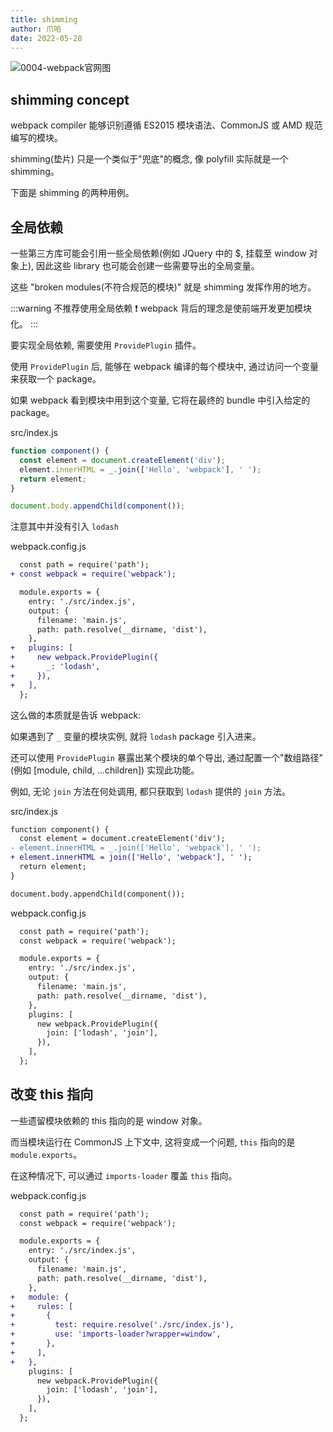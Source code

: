 ```yaml
---
title: shimming
author: 爪哈
date: 2022-05-28
---
```


![0004-webpack官网图](https://cdn.jsdelivr.net/gh/lemonnuu/PicGoPictureBed/markdown/webpack/0004-webpack官网图.png)

## shimming concept

webpack compiler 能够识别遵循 ES2015 模块语法、CommonJS 或 AMD 规范编写的模块。

shimming(垫片) 只是一个类似于"兜底"的概念, 像 polyfill 实际就是一个 shimming。

下面是 shimming 的两种用例。

## 全局依赖

一些第三方库可能会引用一些全局依赖(例如 JQuery 中的 $, 挂载至 window 对象上), 因此这些 library 也可能会创建一些需要导出的全局变量。

这些 "broken modules(不符合规范的模块)" 就是 shimming 发挥作用的地方。

:::warning
不推荐使用全局依赖 :heavy_exclamation_mark: webpack 背后的理念是使前端开发更加模块化。
:::

要实现全局依赖, 需要使用 `ProvidePlugin` 插件。

使用 `ProvidePlugin` 后, 能够在 webpack 编译的每个模块中, 通过访问一个变量来获取一个 package。

如果 webpack 看到模块中用到这个变量, 它将在最终的 bundle 中引入给定的 package。

src/index.js

```js
function component() {
  const element = document.createElement('div');
  element.innerHTML = _.join(['Hello', 'webpack'], ' ');
  return element;
}

document.body.appendChild(component());
```

注意其中并没有引入 `lodash`

webpack.config.js

```diff
  const path = require('path');
+ const webpack = require('webpack');

  module.exports = {
    entry: './src/index.js',
    output: {
      filename: 'main.js',
      path: path.resolve(__dirname, 'dist'),
    },
+   plugins: [
+     new webpack.ProvidePlugin({
+       _: 'lodash',
+     }),
+   ],
  };
```

这么做的本质就是告诉 webpack:

如果遇到了 `_` 变量的模块实例, 就将 `lodash` package 引入进来。

还可以使用 `ProvidePlugin` 暴露出某个模块的单个导出, 通过配置一个"数组路径"(例如 [module, child, ...children]) 实现此功能。

例如, 无论 `join` 方法在何处调用, 都只获取到 `lodash` 提供的 `join` 方法。

src/index.js

```diff
function component() {
  const element = document.createElement('div');
- element.innerHTML = _.join(['Hello', 'webpack'], ' ');
+ element.innerHTML = join(['Hello', 'webpack'], ' ');
  return element;
}

document.body.appendChild(component());
```

webpack.config.js

```diff
  const path = require('path');
  const webpack = require('webpack');

  module.exports = {
    entry: './src/index.js',
    output: {
      filename: 'main.js',
      path: path.resolve(__dirname, 'dist'),
    },
    plugins: [
      new webpack.ProvidePlugin({
        join: ['lodash', 'join'],
      }),
    ],
  };
```

## 改变 this 指向

一些遗留模块依赖的 this 指向的是 window 对象。

而当模块运行在 CommonJS 上下文中, 这将变成一个问题, `this` 指向的是 `module.exports`。

在这种情况下, 可以通过 `imports-loader` 覆盖 `this` 指向。

webpack.config.js

```diff
  const path = require('path');
  const webpack = require('webpack');

  module.exports = {
    entry: './src/index.js',
    output: {
      filename: 'main.js',
      path: path.resolve(__dirname, 'dist'),
    },
+   module: {
+     rules: [
+       {
+         test: require.resolve('./src/index.js'),
+         use: 'imports-loader?wrapper=window',
+       },
+     ],
+   },
    plugins: [
      new webpack.ProvidePlugin({
        join: ['lodash', 'join'],
      }),
    ],
  };
```